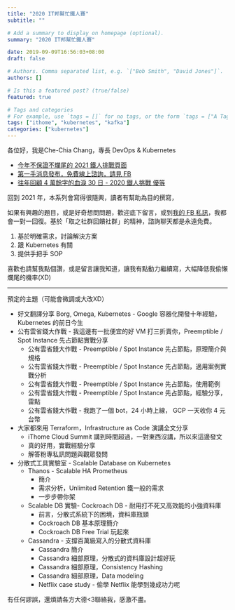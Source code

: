 ```yaml
---
title: "2020 IT邦幫忙鐵人賽"
subtitle: ""

# Add a summary to display on homepage (optional).
summary: "2020 IT邦幫忙鐵人賽"

date: 2019-09-09T16:56:03+08:00
draft: false

# Authors. Comma separated list, e.g. `["Bob Smith", "David Jones"]`.
authors: []

# Is this a featured post? (true/false)
featured: true

# Tags and categories
# For example, use `tags = []` for no tags, or the form `tags = ["A Tag", "Another Tag"]` for one or more tags.
tags: ["ithome", "kubernetes", "kafka"]
categories: ["kubernetes"]
---
```


各位好，我是Che-Chia Chang，專長 DevOps & Kubernetes

- [今年不保證不爛尾的 2021 鐵人挑戰頁面](https://chechia.net)
- [第一手消息發布，免費線上諮詢，請見 FB](https://www.facebook.com/engineer.from.scratch)
- [往年回顧 4 萬餘字的血淚 30 日 - 2020 鐵人挑戰 優等](https://ithelp.ithome.com.tw/users/20120327/ironman/2444)

回到 2021 年，本系列會寫得很隨興，讀者有幫助為目的撰寫，

如果有興趣的題目，或是好奇想問問題，歡迎底下留言，或到[我的 FB 私訊](https://www.facebook.com/engineer.from.scratch)，我都會一對一回復。基於「取之社群回饋社群」的精神，諮詢聊天都是永遠免費。

1. 基於明確需求，討論解決方案
2. 跟 Kubernetes 有關
3. 提供手把手 SOP

喜歡也請幫我點個讚，或是留言讓我知道，讓我有點動力繼續寫，大幅降低我偷懶爛尾的機率(XD)

---

預定的主題（可能會微調或大改XD）

- 好文翻譯分享 Borg, Omega, Kubernetes - Google 容器化開發十年經驗，Kubernetes 的前日今生
- 公有雲省錢大作戰 - 我這邊有一批便宜的好 VM 打三折賣你，Preemptible / Spot Instance 先占節點實戰分享
  - 公有雲省錢大作戰 - Preemptible / Spot Instance 先占節點，原理簡介與規格
  - 公有雲省錢大作戰 - Preemptible / Spot Instance 先占節點，適用案例實戰分析
  - 公有雲省錢大作戰 - Preemptible / Spot Instance 先占節點，使用範例
  - 公有雲省錢大作戰 - Preemptible / Spot Instance 先占節點，經驗分享，雷點
  - 公有雲省錢大作戰 - 我跑了一個 bot，24 小時上線， GCP 一天收你 4 元台幣
- 大家都來用 Terraform，Infrastructure as Code 演講全文分享
  - iThome Cloud Summit 講到時間超過，一對東西沒講，所以來這邊發文
  - 真的好用，實戰經驗分享
  - 解答粉專私訊問題與觀眾發問
- 分散式工具實驗室 - Scalable Database on Kubernetes
  - Thanos - Scalable HA Prometheus 
    - 簡介
    - 需求分析，Unlimited Retention 鐵一般的需求
    - 一步步帶你架
  - Scalable DB 實驗- Cockroach DB - 耐用打不死又高效能的小強資料庫
    - 前言，分散式系統下的困境，資料庫瓶頸
    - Cockroach DB 基本原理簡介
    - Cockroach DB Free Trial 玩起來
  - Cassandra - 支撐百萬級寫入的分散式資料庫
    - Cassandra 簡介
    - Cassandra 細部原理，分散式的資料庫設計超好玩
    - Cassandra 細部原理，Consistency Hashing
    - Cassandra 細部原理，Data modeling
    - Netflix case study - 偷學 Netflix 能學到幾成功力呢

有任何謬誤，還煩請各方大德<3聯絡我，感激不盡。
